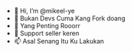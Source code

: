 
- 👋 Hi, I’m @mikeel-ye
- 👀 Bukan Devs Cuma Kang Fork doang
- 🌱 Yang Penting Rooorr
- 💞️ Support seller keren
- 📫 Asal Senang Itu Ku Lakukan

 

<!---
mikeel-ye/mikeel-ye is a ✨ special ✨ repository because its `README.md` (this file) appears on your GitHub profile.
You can click the Preview link to take a look at your changes.
--->
